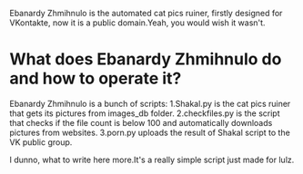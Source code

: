 Ebanardy Zhmihnulo is the automated cat pics ruiner, firstly designed for VKontakte, now it is a public domain.Yeah, you would wish it wasn't.

# What does Ebanardy Zhmihnulo do and how to operate it?
Ebanardy Zhmihnulo is a bunch of scripts:
1.Shakal.py is the cat pics ruiner that gets its pictures from images_db folder.
2.checkfiles.py is the script that checks if the file count is below 100 and automatically downloads pictures from websites.
3.porn.py uploads the result of Shakal script to the VK public group.

I dunno, what to write here more.It's a really simple script just made for lulz.
